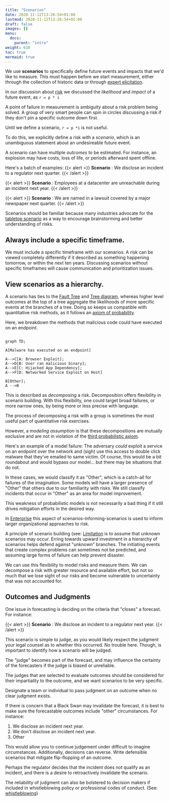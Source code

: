 ```yaml
---
title: "Scenarios"
date: 2020-11-12T13:26:54+01:00
lastmod: 2020-11-12T13:26:54+01:00
draft: false
images: []
menu:
  docs:
    parent: "intro"
weight: 610
toc: true
mermaid: true
---
```


We use **scenarios** to specifically define future events and impacts that we\'d
like to measure. This must happen before we start measurement, either through the collection of historic data or through [expert elicitation](/risk-measurement/docs/estimation/expert-elicitation).

In our discussion about [risk](/risk-measurement/docs/risk/problems) we discussed the *likelihood* and *impact* of a future
event, as `r = p * i`

A point of failure in measurement is ambiguity about a risk problem
being solved. A group of very smart people can spin in circles
discussing a risk if they don\'t pin a specific outcome down first.

Until we define a scenario, `r = p *i` is not useful. 

To do this, we explicitly define a risk with a *scenario*, which is an
unambiguous statement about an undesireable future event.

A scenario can have multiple *outcomes* to be estimated. For instance,
an explosion may have costs, loss of life, or periods afterward spent offline.

Here\'s a batch of examples:
{{< alert >}}
**Scenario** :
We disclose an incident to a regulator next quarter.
{{< /alert >}}

{{< alert >}}
**Scenario** :
Employees at a datacenter are unreachable during an incident next year.
{{< /alert >}}

{{< alert >}}
**Scenario** :
We are named in a lawsuit covered by a major newspaper next quarter.
{{< /alert >}}

Scenarios should be familiar because many industries advocate for the [tabletop
scenario](https://www.ready.gov/business/testing/exercises) as a way to
encourage brainstorming and better understanding of risks.

## Always include a specific timeframe.

We must include a specific timeframe with our scenarios. A risk can be
viewed completely differently if it described as something happening
tomorrow, or within the next ten years. Discussing scenarios without
specific timeframes will cause communication and prioritization issues.

## View scenarios as a hierarchy.

A scenario has ties to the [Fault
Tree](https://en.wikipedia.org/wiki/Fault_tree_analysis) and [Tree
diagram](https://en.wikipedia.org/wiki/Tree_diagram_(probability_theory)),
whereas higher level outcomes at the top of a tree aggregate the
likelihoods of more specific events at the branches of a tree. Doing so keeps us compatible with quantitative risk methods, as it follows an [axiom of probability](/risk-measurement/docs/intro/risk/#probability). 

Here, we breakdown the methods that malicious code could have executed on an endpoint.

```mermaid  

graph TD;  

A[Malware has executed on an endpoint]
  
A-->C[A: Browser Exploit];  
A-->D[B: User ran malicious binary];  
A-->E[C: Hijacked App Dependency];
A-->F[D: Networked Service Exploit on Host]

B[Other];
A -->B
```


This is described as _decomposing_ a risk. Decomposition offers
flexibility in scenario building. With this flexibility, one could
target broad failures, or more narrow ones, by being more or less
precise with language. 

The process of decomposing a risk with a group is sometimes the most useful part of quantitative risk exercises.

However, a _modeling assumption_ is that these decompositions are mutually exclusive and are not in violation of the [third probabilistic axiom](/risk-measurement/docs/intro/risk/#probability). 

Here's an example of a model failure: The adversary _could_ exploit a service on an endpoint over the network and (sigh) use this access to double click malware that they've emailed to same victim. Of course, this would be a bit roundabout and would bypass our model... but there may be situations that do not. 

In these cases, we would classify it as "Other", which is a catch-all for failures of the imagination. Some models will have a larger presence of "Other" that others due to our familiarity with risks. We still classify incidents that occur in "Other" as an area for model improvement.

This weakness of probabilistic models is not necessarily a bad thing if it still drives mitigation efforts in the desired way.

In [Enterprise](/risk-measurement/docs/enterprise/organizing-risks/) this
aspect of scenarios-informing-scenarios is used to inform larger
organizational approaches to risk.

A principle of scenario building (see: [Limitation](docs/other/principles/#Limitation) is to assume that unknown scenarios may occur. Erring
towards upward investment in a hierarchy of scenarios helps defend
against \"unknown\" branches. The initiating events that create complex
problems can sometimes not be predicted, and assuming large forms of
failure can help prevent disaster.

We can use this flexibility to model risks and measure them. We can
decompose a risk with greater resource and available effort, but not so
much that we lose sight of our risks and become vulnerable to
uncertainty that was not accounted for.

## Outcomes and Judgments

One issue in forecasting is deciding on the criteria that \"closes\" a
forecast. For instance:

{{< alert >}}
**Scenario** : We disclose an incident to a regulator next year.
{{< /alert >}}


This scenario is simple to judge, as you would likely respect the
judgment your legal counsel as to whether this occurred. No trouble here. Though, is important to identify how a scenario will be judged. 

The \"judge\" becomes part of the forecast, and may influence the certainty of the forecasters if the judge is biased or unreliable.

The judges that are selected to evaluate outcomes should be considered
for their impartiality to the outcome, and we want scenarios to be very specific.

Designate a team or individual to pass judgment on an
outcome when no clear judgment exists.

If there is concern that a Black Swan may invalidate the forecast, it is
best to make sure the forecastable outcomes include \"other\"
circumstances. For instance: 

1. We disclose an incident next year.
2. We don't disclose an incident next year.
3. Other

This would allow you to continue judgement under difficult to imagine circumstances. Additionally, decisions can reverse. Write defensible scenarios that mitigate flip-flopping of an outcome. 

Perhaps the regulator decides that the incident does not qualify as an incident, and there is a desire to retroactively invalidate the scenario.

The reliability of judgment can also be bolstered to decision makers if
included in whistleblowing policy or professional codes of conduct.
(See: [whistleblowing](/risk-measurement/docs/enterprise/rigor/#whistleblowing-and-complaints))